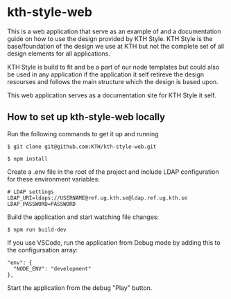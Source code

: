 # kth-style-web

This is a web application that serve as an example of and a documentation guide on how to use the design provided by KTH Style. KTH Style is the base/foundation of the design we use at KTH but not the complete set of all design elements for all applications.

KTH Style is build to fit and be a part of our node templates but could also be used in any application if the application it self retireve the design resourses and follows the main structure which the design is based upon.

This web application serves as a documentation site for KTH Style it self.

## How to set up kth-style-web locally

Run the following commands to get it up and running

```
$ git clone git@github.com:KTH/kth-style-web.git

$ npm install
```

Create a .env file in the root of the project and include LDAP configuration for these environment variables:

```
# LDAP settings
LDAP_URI=ldaps://USERNAME@ref.ug.kth.se@ldap.ref.ug.kth.se
LDAP_PASSWORD=PASSWORD
```

Build the application and start watching file changes:

```
$ npm run build-dev
```

If you use VSCode, run the application from Debug mode by adding this to the configursation array:

```
"env": {
  "NODE_ENV": "development"
},
```

Start the application from the debug "Play" button.
